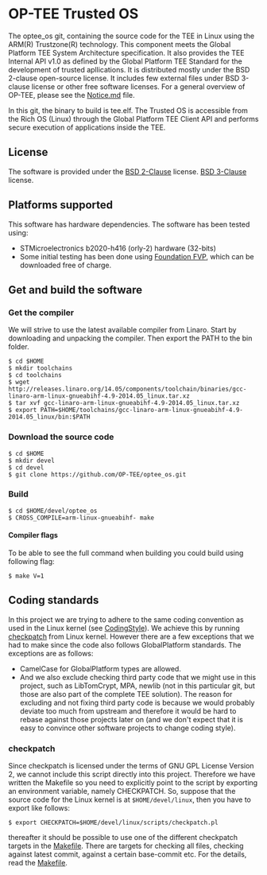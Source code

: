 # OP-TEE Trusted OS
The optee_os git, containing the source code for the TEE in Linux using
the ARM(R) Trustzone(R) technology. This component meets the Global
Platform TEE System Architecture specification. It also provides the
TEE Internal API v1.0 as defined by the Global Platform TEE Standard
for the development of trusted apllications.
It is distributed mostly under the BSD 2-clause open-source license.
It includes few external files under BSD 3-clause license or other free
software licenses. For a general overview of OP-TEE, please see the
[Notice.md](Notice.md) file.

In this git, the binary to build is tee.elf.
The Trusted OS is accessible from the Rich OS (Linux) through the Global
Platform TEE Client API and performs secure execution of applications
inside the TEE.

## License
The software is provided under the
[BSD 2-Clause](http://opensource.org/licenses/BSD-2-Clause) license.
[BSD 3-Clause](http://opensource.org/licenses/BSD-3-Clause) license.

## Platforms supported
This software has hardware dependencies.
The software has been tested using:

- STMicroelectronics b2020-h416 (orly-2) hardware (32-bits)
- Some initial testing has been done using
[Foundation FVP](http://www.arm.com/fvp), which can be downloaded free of
charge.

## Get and build the software
### Get the compiler
We will strive to use the latest available compiler from Linaro. Start by
downloading and unpacking the compiler. Then export the PATH to the bin folder.

	$ cd $HOME
	$ mkdir toolchains
	$ cd toolchains
	$ wget http://releases.linaro.org/14.05/components/toolchain/binaries/gcc-linaro-arm-linux-gnueabihf-4.9-2014.05_linux.tar.xz
	$ tar xvf gcc-linaro-arm-linux-gnueabihf-4.9-2014.05_linux.tar.xz
	$ export PATH=$HOME/toolchains/gcc-linaro-arm-linux-gnueabihf-4.9-2014.05_linux/bin:$PATH

### Download the source code
	$ cd $HOME
	$ mkdir devel
	$ cd devel
	$ git clone https://github.com/OP-TEE/optee_os.git

### Build
	$ cd $HOME/devel/optee_os
	$ CROSS_COMPILE=arm-linux-gnueabihf- make

#### Compiler flags
To be able to see the full command when building you could build using following
flag:

`$ make V=1`

## Coding standards
In this project we are trying to adhere to the same coding convention as used in
the Linux kernel (see
[CodingStyle](https://www.kernel.org/doc/Documentation/CodingStyle)). We achieve this by running
[checkpatch](http://git.kernel.org/cgit/linux/kernel/git/torvalds/linux.git/tree/scripts/checkpatch.pl) from Linux kernel.
However there are a few exceptions that we had to make since the code also
follows GlobalPlatform standards. The exceptions are as follows:

- CamelCase for GlobalPlatform types are allowed.
- And we also exclude checking third party code that we might use in this
  project, such as LibTomCrypt, MPA, newlib (not in this particular git, but
  those are also part of the complete TEE solution). The reason for excluding
  and not fixing third party code is because we would probably deviate too much
  from upstream and therefore it would be hard to rebase against those projects
  later on (and we don't expect that it is easy to convince other software
  projects to change coding style).

### checkpatch
Since checkpatch is licensed under the terms of GNU GPL License Version 2, we
cannot include this script directly into this project. Therefore we have
written the Makefile so you need to explicitly point to the script by exporting
an environment variable, namely CHECKPATCH. So, suppose that the source code for
the Linux kernel is at `$HOME/devel/linux`, then you have to export like follows:

	$ export CHECKPATCH=$HOME/devel/linux/scripts/checkpatch.pl
thereafter it should be possible to use one of the different checkpatch targets
in the [Makefile](Makefile). There are targets for checking all files, checking
against latest commit, against a certain base-commit etc. For the details, read
the [Makefile](Makefile).

